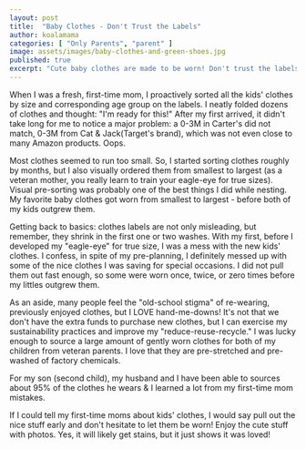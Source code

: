 ```yaml
---
layout: post
title:  "Baby Clothes - Don't Trust the Labels"
author: koalamama
categories: [ "Only Parents", "parent" ]
image: assets/images/baby-clothes-and-green-shoes.jpg
published: true
excerpt: "Cute baby clothes are made to be worn! Don't trust the labels and enjoy them without hesitation!"
---
```


When I was a fresh, first-time mom, I proactively sorted all the kids' clothes by size and corresponding age group on the labels. I neatly folded dozens of clothes and thought: "I'm ready for this!" After my first arrived, it didn't take long for me to notice a major problem: a 0-3M in Carter's did not match, 0-3M from Cat & Jack(Target's brand), which was not even close to many Amazon products. Oops.

Most clothes seemed to run too small. So, I started sorting clothes roughly by months, but I also visually ordered them from smallest to largest (as a veteran mother, you really learn to train your eagle-eye for true sizes). Visual pre-sorting was probably one of the best things I did while nesting. My favorite baby clothes got worn from smallest to largest - before both of my kids outgrew them. 

Getting back to basics: clothes labels are not only misleading, but remember, they shrink in the first one or two washes. With my first, before I developed my "eagle-eye" for true size, I was a mess with the new kids' clothes. I confess, in spite of my pre-planning, I definitely messed up with some of the nice clothes I was saving for special occasions. I did not pull them out fast enough, so some were worn once, twice, or zero times before my littles outgrew them.

As an aside, many people feel the "old-school stigma" of re-wearing, previously enjoyed clothes, but I LOVE hand-me-downs! It's not that we don't have the extra funds to purchase new clothes, but I can exercise my sustainability practices and improve my "reduce-reuse-recycle." I was lucky enough to source a large amount of gently worn clothes for both of my children from veteran parents. I love that they are pre-stretched and pre-washed of factory chemicals. 

For my son (second child), my husband and I have been able to sources about 95% of the clothes he wears & I learned a lot from my first-time mom mistakes.
 
If I could tell my first-time moms about kids' clothes, I would say pull out the nice stuff early and don't hesitate to let them be worn! Enjoy the cute stuff with photos. Yes, it will likely get stains, but it just shows it was loved! 